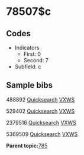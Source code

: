 # 78507$c

## Codes

-   Indicators
    -   First: 0
    -   Second: 7
-   Subfield: c

## Sample bibs

488892 [Quicksearch](https://search.library.yale.edu/catalog/488892) [VXWS](http://prodorbis.library.yale.edu:7014/vxws/GetHoldingsService?bibId=488892)

529402 [Quicksearch](https://search.library.yale.edu/catalog/529402) [VXWS](http://prodorbis.library.yale.edu:7014/vxws/GetHoldingsService?bibId=529402)

2379516 [Quicksearch](https://search.library.yale.edu/catalog/2379516) [VXWS](http://prodorbis.library.yale.edu:7014/vxws/GetHoldingsService?bibId=2379516)

5369509 [Quicksearch](https://search.library.yale.edu/catalog/5369509) [VXWS](http://prodorbis.library.yale.edu:7014/vxws/GetHoldingsService?bibId=5369509)

**Parent topic:**[785](../../tags/785/785.md)

